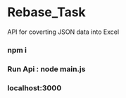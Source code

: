 # Rebase_Task

API for coverting JSON data into Excel

### npm i

### Run Api : node main.js

### localhost:3000
